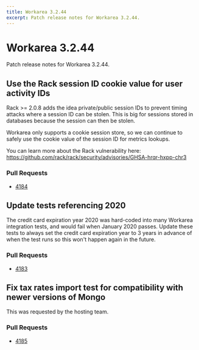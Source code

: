 ```yaml
---
title: Workarea 3.2.44
excerpt: Patch release notes for Workarea 3.2.44.
---
```


# Workarea 3.2.44

Patch release notes for Workarea 3.2.44.

## Use the Rack session ID cookie value for user activity IDs

Rack >= 2.0.8 adds the idea private/public session IDs to prevent timing
attacks where a session ID can be stolen. This is big for sessions stored
in databases because the session can then be stolen.

Workarea only supports a cookie session store, so we can continue to
safely use the cookie value of the session ID for metrics lookups.

You can learn more about the Rack vulnerability here:
https://github.com/rack/rack/security/advisories/GHSA-hrqr-hxpp-chr3

### Pull Requests

- [4184](https://stash.tools.weblinc.com/projects/WL/repos/workarea/pull-requests/4184/overview)

## Update tests referencing 2020

The credit card expiration year 2020 was hard-coded into many Workarea
integration tests, and would fail when January 2020 passes. Update these
tests to always set the credit card expiration year to 3 years in
advance of when the test runs so this won't happen again in the future.

### Pull Requests

- [4183](https://stash.tools.weblinc.com/projects/WL/repos/workarea/pull-requests/4183/overview)

## Fix tax rates import test for compatibility with newer versions of Mongo

This was requested by the hosting team.

### Pull Requests

- [4185](https://stash.tools.weblinc.com/projects/WL/repos/workarea/pull-requests/4185/overview)
